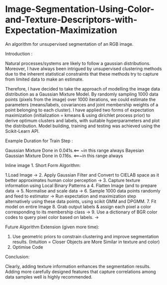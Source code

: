# Image-Segmentation-Using-Color-and-Texture-Descriptors-with-Expectation-Maximization
An algorithm for unsupervised segmentation of an RGB image.

Introduction :

Natural processes/systems are likely to follow a gaussian distributions. Moreover, I have always been intrigued by unsupervised clustering methods due to the inherent statistical constraints that these methods try to capture from limited data to make an estimate.

Therefore, I have decided to take the approach of modelling the image data distribution as a Gaussian Mixture Model. By randomly sampling 1000 data points (pixels from the image) over 1000 iterations, we could estimate the parameters (means/labels, covariances and joint membership weights of a point belonging to each cluster). I have applied two forms of expectation maximization (initialization = kmeans & using dirichlet process prior) to derive optimum clusters and labels, with suitable hyperparameters and plot the distribution. Model building, training and testing was achieved using the Scikit-Learn API.

Example Duration for Train Step : 

Gaussian Mixture Done in 0.041s.<== ~in this range always
Bayesian Gaussian Mixture Done in 0.116s. <==~in this range always

Inline image 1. 
Short Form Algorithm:

1.Load Image ->
2. Apply Gaussian Filter and Convert to CIELAB space as it better approximates human color perception ->
3. Capture texture information using Local Binary Patterns a
4. Flatten Image (and  to prepare data -> 
5. Normalise and scale data -> 
6. Sample 1000 data points randomly and feed to estimator -> Run expectation and maximization step alternatively using these data points, using scikit GMM and DPGMM.
7. Fit model on entire Image
8. Grab output labels & assign each pixel a color corresponding to its membership class ->
9. Use a dictionary of BGR color codes to query pixel color based on labels. ->

Future Algorithm Extension (given more time):

1. Use geometric priors to constrain clustering and improve segmentation results. (Intuition = Closer Objects are More Similar in texture and color)
2. Optimise Code

Conclusion:

Clearly, adding texture information enhances the segmentation results. Adding more carefully designed features that capture correlations among data samples well is highly recommended.

